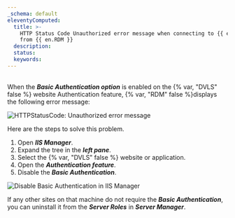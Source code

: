 ```yaml
---
_schema: default
eleventyComputed:
  title: >-
    HTTP Status Code Unauthorized error message when connecting to {{ en.DVLS}}
    from {{ en.RDM }}
  description:
  status:
  keywords:
---
```

<br>When the ***Basic Authentication option*** is enabled on the {% var, "DVLS" false %} website Authentication feature, {% var, "RDM" false %}displays the following error message:

![HTTPStatusCode: Unauthorized error message](https://cdnweb.devolutions.net/docs/RDMW6075_2024_2.png "HTTPStatusCode: Unauthorized error message")

Here are the steps to solve this problem.

1. Open ***IIS Manager***.
2. Expand the tree in the ***left pane***.
3. Select the {% var, "DVLS" false %} website or application.
4. Open the ***Authentication feature***.
5. Disable the ***Basic Authentication***.

![Disable Basic Authentication in IIS Manager](https://cdnweb.devolutions.net/docs/RDMW6076_2024_2.png "Disable Basic Authentication in IIS Manager")

If any other sites on that machine do not require the ***Basic Authentication***, you can uninstall it from the ***Server Roles*** in ***Server Manager***.